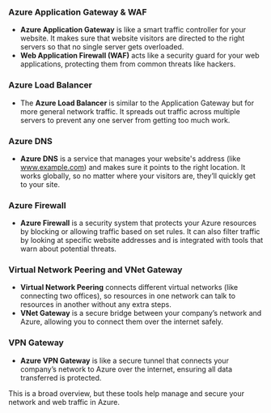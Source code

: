 ### Azure Application Gateway & WAF
- **Azure Application Gateway** is like a smart traffic controller for your website. It makes sure that website visitors are directed to the right servers so that no single server gets overloaded.
- **Web Application Firewall (WAF)** acts like a security guard for your web applications, protecting them from common threats like hackers.

### Azure Load Balancer
- The **Azure Load Balancer** is similar to the Application Gateway but for more general network traffic. It spreads out traffic across multiple servers to prevent any one server from getting too much work.

### Azure DNS
- **Azure DNS** is a service that manages your website's address (like www.example.com) and makes sure it points to the right location. It works globally, so no matter where your visitors are, they’ll quickly get to your site.

### Azure Firewall
- **Azure Firewall** is a security system that protects your Azure resources by blocking or allowing traffic based on set rules. It can also filter traffic by looking at specific website addresses and is integrated with tools that warn about potential threats.

### Virtual Network Peering and VNet Gateway
- **Virtual Network Peering** connects different virtual networks (like connecting two offices), so resources in one network can talk to resources in another without any extra steps.
- **VNet Gateway** is a secure bridge between your company’s network and Azure, allowing you to connect them over the internet safely.

### VPN Gateway
- **Azure VPN Gateway** is like a secure tunnel that connects your company’s network to Azure over the internet, ensuring all data transferred is protected.

This is a broad overview, but these tools help manage and secure your network and web traffic in Azure.
